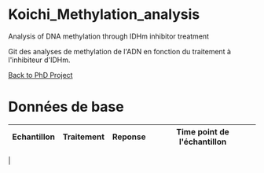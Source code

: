 # Koichi_Methylation_analysis
Analysis of DNA methylation through IDHm inhibitor treatment

Git des analyses de methylation de l'ADN en fonction du traitement à l'inhibiteur d'IDHm.

[Back to PhD Project](https://alexishucteau.github.io/PhD_project)

# Données de base

| Echantillon | Traitement | Reponse | Time point de l'échantillon |
| ---- | ----- | ----- | -----|
|
